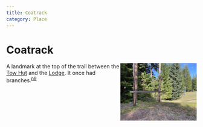 ```yaml
---
title: Coatrack
category: Place
---
```

# Coatrack
<img src="2020-Coatrack.jpeg" style="width: 40%;" align="right">

A landmark at the top of the trail between the [Tow Hut](Tow-Hut) and the [Lodge](Lodge). It once had branches.<sup>[n9][]</sup>


[n9]: Names-2009
